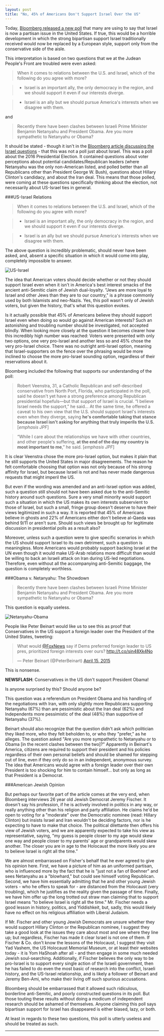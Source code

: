 ```yaml
---
layout: post
title: "No, 45% of Americans Don't Support Israel Over the US"
---
```


Today, [Bloomberg released a new poll](http://images.businessweek.com/cms/2015-04-14/140415_bloomberg_public_69598.pdf) that many are using to say that Israel is now a partisan issue in the United States. If true, this would be a horrible development in which the strong bipartisan support Israel traditionally received would now be replaced by a European style, support only from the conservative side of the aisle.

This interpretation is based on two questions that we at the Judean People's Front are troubled were even asked:

>When it comes to relations between the U.S. and Israel, which of the following do you agree with more?

>* Israel is an important ally, the only democracy in the region, and we should support it even if our interests diverge.

>* Israel is an ally but we should pursue America's interests when we disagree with them.

and

>Recently there have been clashes between Israeli Prime Minister Benjamin Netanyahu and President Obama. Are you more sympathetic to Netanyahu or Obama?

It should be stated - though it isn't in the [Bloomberg article discussing the Israel questions](http://www.bloomberg.com/politics/articles/2015-04-15/bloomberg-politics-national-poll-finds-deep-partisan-split-on-israel-and-iran) - that this was not a poll just about Israel. This was a poll about the 2016 Presidential Election. It contained questions about voter perceptions about potential candidates/Republican leaders (where Netanyahu was the only non-American listed, and polled better than all Republicans other than President George W. Bush), questions about Hillary Clinton's candidacy, and about the Iran deal. This means that those polled, were coming at these questions specifically thinking about the election, not necessarily about US-Israel ties in general.

###US-Israel Relations

>When it comes to relations between the U.S. and Israel, which of the following do you agree with more?

>* Israel is an important ally, the only democracy in the region, and we should support it even if our interests diverge.

>* Israel is an ally but we should pursue America's interests when we disagree with them.

The above question is incredibly problematic, should never have been asked, and, absent a specific situation in which it would come into play, completely impossible to answer.

![US-Israel](https://i.imgur.com/Td66IxK.png)

The idea that American voters should decide whether or not they should support Israel even when it isn't in America's best interest smacks of the ancient anti-Semitic claim of Jewish dual-loyalty. "Jews are more loyal to Israel and other Jews than they are to our country," is a phrase commonly used by both Islamists and neo-Nazis. Yes, this poll wasn't only of Jewish voters, but given the history, that's what this question evokes.

Is it actually possible that 45% of Americans believe they should support Israel even when doing so would go against American interests? Such an astonishing and troubling number should be investigated, not accepted blindly. When looking more closely at the question it becomes clearer how this incredibly high number was reached: Voters were presented with only two options, one very pro-Israel and another less so and 45% chose the very pro-Israel choice. There was no outright anti-Israel option, meaning that Israel-supporters on the fence over the phrasing would be more inclined to choose the more pro-Israel sounding option, regardless of their reservations about it.

Bloomberg included the following that supports our understanding of the poll:

>Robert Veenstra, 31, a Catholic Republican and self-described conservative from North Port, Florida, who participated in the poll, said he doesn't yet have a strong preference among Republican presidential hopefuls—but that support of Israel is crucial. “I believe Israel needs the support,” he said... At the same time, he offered a caveat to his own view that the U.S. should support Israel's interests even when they diverge, saying **he's comfortable taking that stance because Israel isn't asking for anything that truly imperils the U.S.** [*emphasis JPF*]

>“While I care about the relationships we have with other countries, and other people's suffering, **at the end of the day my country is most important to me**,” he said. [*emphasis JPF*]

It is clear Veenstra chose the more pro-Israel option, but makes it plain that he still supports the United States in major disagreements. The reason he felt comfortable choosing that option was not only because of his strong affinity for Israel, but because Israel is not and has never made dangerous requests that might imperil the US.

But even if the wording was amended and an anti-Israel option was added, such a question still should not have been asked due to the anti-Semitic history around such questions. Sure a very small minority would support such a situation in which the US makes its own interests subservient to those of Israel, but such a small, fringe group doesn't deserve to have their views legitimized in such a way. It is reported that 45% of Americans believe in ghosts and 22% of Americans either don't believe al-Qaeda was behind 9/11 or aren't sure. Should such views be brought up for legitimate discussion in presidential polls as a result also?

Moreover, unless such a question were to give specific scenarios in which the US should support Israel to its own detriment, such a question is meaningless. More Americans would probably support backing Israel at the UN even though it would make US-Arab relations more difficult than would be willing to back an Israeli attack on Iran during US-led negotiations. Therefore, even without all the accompanying anti-Semitic baggage, the question is completely worthless.

###Obama v. Netanyahu: The Showdown

>Recently there have been clashes between Israeli Prime Minister Benjamin Netanyahu and President Obama. Are you more sympathetic to Netanyahu or Obama?

This question is equally useless. 

![Netanyahu-Obama](https://i.imgur.com/aj3J5aI.png)

People like Peter Beinart would like us to see this as proof that Conservatives in the US support a foreign leader over the President of the United States, tweeting:

<blockquote class="twitter-tweet" lang="en"><p>What would <a href="https://twitter.com/FoxNews">@FoxNews</a> say if Dems preferred foreign leader to US pres, prioritized foreign interests over ours? <a href="http://t.co/sin48Xk4No">http://t.co/sin48Xk4No</a></p>&mdash; Peter Beinart (@PeterBeinart) <a href="https://twitter.com/PeterBeinart/status/588322924068732928">April 15, 2015</a></blockquote>
<script async src="//platform.twitter.com/widgets.js" charset="utf-8"></script>

This is nonsense.

**NEWSFLASH**: Conservatives in the US don't support President Obama!

Is anyone surprised by this? Should anyone be?

This question was a referendum on President Obama and his handling of the negotiations with Iran, with only slightly more Republicans supporting Netanyahu (67%) than are pessimistic about the Iran deal (62%) and Independents more pessimistic of the deal (48%) than supportive of Netanyahu (37%). 

Beinart should also recognize that the question didn't ask which politician they liked more, who they felt beholden to, or who they "prefer," as he alleges. The question asked "Are you more sympathetic to Netanyahu or to Obama [in the recent clashes between the two]?" Apparently in Beinart's America, citizens are required to support their president and his policies regardless of their own personal beliefs and should be shamed for stepping out of line, even if they only do so in an independent, anonymous survey. The idea that Americans would agree with a foreign leader over their own President is too shocking for him to contain himself... but only as long as that President is a Democrat.

###American Jewish Opinion

But perhaps our favorite part of the article comes at the very end, when Bloomberg interviews 26 year old Jewish Democrat Jeremy Fischer. It doesn't say his profession, if he is actively involved in politics in any way, or really anything other than his religion and party affiliation. He claims he'd be open to voting for a "moderate" over the Democratic nominee (read: Hillary Clinton) but insists Israel and Iran wouldn't be deciding factors, nor is he expecting to have to make that choice. The political dilettante then offers his view of Jewish voters, and we are apparently expected to take his view as representative, saying, "my guess is people closer to my age would skew one way and people closer to my parents' age or grandparents would skew another. The closer you are in age to the Holocaust the more likely you are to believe Israel is right all the time.”

We are almost embarrassed on Fisher's behalf that he ever agreed to give his opinion here. First, we have a picture of him as an uniformed partisan, who is influenced more by the fact that he is "just not a fan of Boehner" and sees Netanyahu as a "blowhard," but could see himself voting Republican. Second, we have him essentially admitting that he and other young Jewish voters - who he offers to speak for - are distanced from the Holocaust (very troubling), which he justifies as the reality given the passage of time. Finally, we have him offer up the long trotted out straw man claiming that to support Israel means "to believe Israel is right all the time." Mr. Fischer needs a good lesson in history, politics, and Yiddishkeit, but, sadly, this would likely have no effect on his religious affiliation with Liberal Judaism.

If Mr. Fischer and other young Jewish Democrats are unsure whether they would support Hillary Clinton or the Republican nominee, I suggest they take a good look at the issues they care about most and see where they line up; but regardless, Fischer has made it clear Israel is not one of them. If Fischer & Co. don't know the lessons of the Holocaust, I suggest they visit Yad Vashem, the US Holocaust Memorial Museum, or at least their websites today - it is Yom HaShoah after all - and then engage in some much needed Jewish soul-searching. Additionally, if Fischer believes the only way to be pro-Israel is to support every single action of the Israeli government, then he has failed to do even the most basic of research into the conflict, Israeli history, and the US-Israel relationship, and is likely a follower of Beinart and Jeremy Ben-Ami, who make their living off such spurious accusations.

Bloomberg should be embarrassed that it allowed such ridiculous, borderline anti-Semitic, and poorly constructed questions in its poll. But those touting these results without doing a modicum of independent research should be ashamed of themselves. Anyone claiming this poll says bipartisan support for Israel has disappeared is either biased, lazy, or both.

At least in regards to these two questions, this poll is utterly useless and should be treated as such.

___
